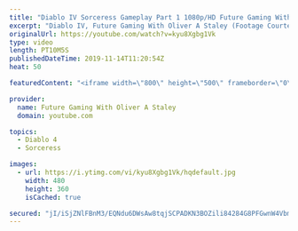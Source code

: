 ```yaml
---
title: "Diablo IV Sorceress Gameplay Part 1 1080p/HD Future Gaming With Oliver A Staley"
excerpt: "Diablo IV, Future Gaming With Oliver A Staley (Footage Courtesy Of Game Informer)"
originalUrl: https://youtube.com/watch?v=kyu8Xgbg1Vk
type: video
length: PT10M5S
publishedDateTime: 2019-11-14T11:20:54Z
heat: 50

featuredContent: "<iframe width=\"800\" height=\"500\" frameborder=\"0\" src=\"https://www.youtube.com/embed/kyu8Xgbg1Vk\" allow=\"accelerometer; autoplay; encrypted-media; gyroscope; picture-in-picture\" allowfullscreen></iframe>"

provider:
  name: Future Gaming With Oliver A Staley
  domain: youtube.com

topics:
  - Diablo 4
  - Sorceress

images:
  - url: https://i.ytimg.com/vi/kyu8Xgbg1Vk/hqdefault.jpg
    width: 480
    height: 360
    isCached: true

secured: "jI/iSjZNlFBnM3/EQNdu6DWsAw8tqjSCPADKN3BOZili84284G8PFGwnW4VbmRkQ0U8ARO6dkqJKq1Rr9GqnmL5SetEJWk3aLlll4sSH8rpjUe0ipHBTFUV39wboVoQnxHGT0HAVayHs7qRM5SySygZgYta76FlXoW7cvQU334JPN76IaEeeBTvYblg+/wi+MkH1EAhyy+S10Br7c9Cw0AZQRKUE+V69uguZ/B43j/9zRlTFeZYSxoDKyIuc5uJngsBJa5jKM0Y/OyC2pOus4m+cTMJDVCJq0EO7XbnG7ov7QfqmS6kIRcyMF8dV7Fvp0fHCkb8xLLjidYrvbFcaS9vvH79Jst2ltDvDtLuhv49HpAKJQKviUM70zaAWxGaqDFRQvHRyJBmtqr0EoO8yHXRqJ+ACXmTf6kKLna45uiU=;h99qEHCrtOm0X2lHRGv1AA=="
---
```


